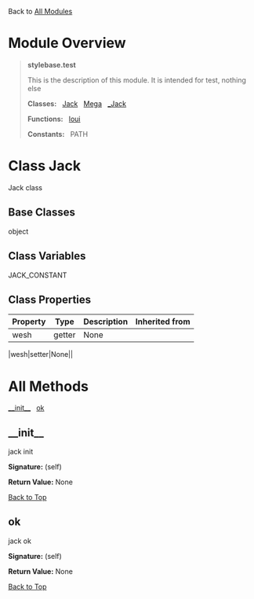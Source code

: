 Back to [All Modules](https://github.com/pyrustic/stylebase/blob/master/docs/modules/README.md#readme)

# Module Overview

> **stylebase.test**
> 
> This is the description of this module. It is intended for test, nothing else
>
> **Classes:** &nbsp; [Jack](https://github.com/pyrustic/stylebase/blob/master/docs/modules/content/stylebase.test/content/classes/jack.md#class-jack) &nbsp; [Mega](https://github.com/pyrustic/stylebase/blob/master/docs/modules/content/stylebase.test/content/classes/mega.md#class-mega) &nbsp; [\_Jack](https://github.com/pyrustic/stylebase/blob/master/docs/modules/content/stylebase.test/content/classes/_jack.md#class-_jack)
>
> **Functions:** &nbsp; [loui](https://github.com/pyrustic/stylebase/blob/master/docs/modules/content/stylebase.test/content/functions.md#loui)
>
> **Constants:** &nbsp; PATH

# Class Jack
Jack class

## Base Classes
object

## Class Variables
JACK_CONSTANT

## Class Properties
|Property|Type|Description|Inherited from|
|---|---|---|---|
|wesh|getter|None||

|wesh|setter|None||



# All Methods
[\_\_init\_\_](#__init__) &nbsp; [ok](#ok)

## \_\_init\_\_
jack init



**Signature:** (self)



**Return Value:** None

[Back to Top](#module-overview)


## ok
jack ok



**Signature:** (self)



**Return Value:** None

[Back to Top](#module-overview)



